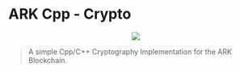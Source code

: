 # ARK Cpp - Crypto

<p align="center">
  <img src="https://github.com/sleepdefic1t/cpp-crypto/blob/master/ark_cpp_crypto.png"/>
</p>

> A simple Cpp/C++ Cryptography Implementation for the ARK Blockchain.
